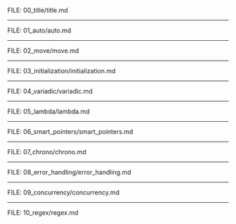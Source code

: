 FILE: 00_title/title.md

----

FILE: 01_auto/auto.md

----

FILE: 02_move/move.md

----

FILE: 03_initialization/initialization.md

----

FILE: 04_variadic/variadic.md

----

FILE: 05_lambda/lambda.md

----

FILE: 06_smart_pointers/smart_pointers.md

----

FILE: 07_chrono/chrono.md

----

FILE: 08_error_handling/error_handling.md

----

FILE: 09_concurrency/concurrency.md

----

FILE: 10_regex/regex.md
